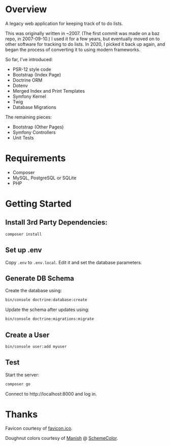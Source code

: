 # Overview

A legacy web application for keeping track of to do lists.

This was originally written in ~2007.  (The first commit was made on a baz
repo, in 2007-09-10.)  I used it for a few years, but eventually moved on to
other software for tracking to do lists.  In 2020, I picked it back up again,
and began the process of converting it to using modern frameworks.

So far, I've introduced:
- PSR-12 style code
- Bootstrap (Index Page)
- Doctrine ORM
- Dotenv
- Merged Index and Print Templates
- Symfony Kernel
- Twig
- Database Migrations

The remaining pieces:
- Bootstrap (Other Pages)
- Symfony Controllers
- Unit Tests

# Requirements

* Composer
* MySQL, PostgreSQL or SQLite
* PHP

# Getting Started

## Install 3rd Party Dependencies:

```bash
composer install
```

## Set up .env

Copy `.env` to `.env.local`.  Edit it and set the database parameters.

## Generate DB Schema

Create the database using:

```bash
bin/console doctrine:database:create
```

Update the schema after updates using:

```bash
bin/console doctrine:migrations:migrate
```

## Create a User

```bash
bin/console user:add myuser
```

## Test

Start the server:
```bash
composer go
```

Connect to http://localhost:8000 and log in.

# Thanks

Favicon courtesy of [favicon.ico].

Doughnut colors courtesy of [Manish] @ [SchemeColor].

[favicon.ico]: https://favicon.io/emoji-favicons/cherry-blossom
[Manish]: https://www.schemecolor.com/author/manish
[SchemeColor]: https://www.schemecolor.com/retro-orange-and-blue.php
